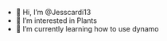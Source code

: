 - 👋 Hi, I’m @Jesscardi13
- 👀 I’m interested in Plants
- 🌱 I’m currently learning how to use dynamo

<!---
Jesscardi13/Jesscardi13 is a ✨ special ✨ repository because its `README.md` (this file) appears on your GitHub profile.
You can click the Preview link to take a look at your changes.
--->
